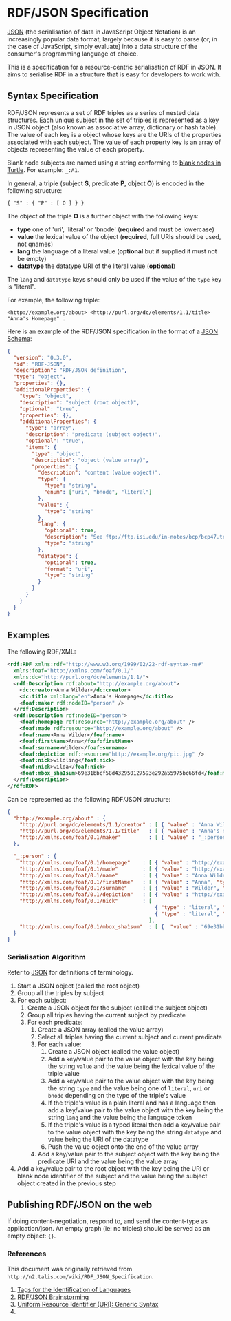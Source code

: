 RDF/JSON Specification
======================

[JSON] (the serialisation of data in JavaScript Object Notation) is an increasingly popular data format, largely
because it is easy to parse (or, in the case of JavaScript, simply evaluate) into a data structure of the consumer's
programming language of choice.

This is a specification for a resource-centric serialisation of RDF in JSON. It aims to serialise RDF in a structure
that is easy for developers to work with.

## Syntax Specification

RDF/JSON represents a set of RDF triples as a series of nested data structures. Each unique subject in the set of
triples is represented as a key in JSON object (also known as associative array, dictionary or hash table). The value
of each key is a object whose keys are the URIs of the properties associated with each subject. The value of each
property key is an array of objects representing the value of each property.

Blank node subjects are named using a string conforming to [blank nodes in Turtle]. For example: `_:A1`.

In general, a triple (subject **S**, predicate **P**, object **O**) is encoded in the following structure:

    { "S" : { "P" : [ O ] } }

The object of the triple **O** is a further object with the following keys:

 - **type** one of 'uri', 'literal' or 'bnode' (**required** and must be lowercase)
 - **value** the lexical value of the object (**required**, full URIs should be used, not qnames)
 - **lang** the language of a literal value (**optional** but if supplied it must not be empty)
 - **datatype** the datatype URI of the literal value (**optional**)

The `lang` and `datatype` keys should only be used if the value of the `type` key is "literal".

For example, the following triple:

    <http://example.org/about> <http://purl.org/dc/elements/1.1/title> "Anna's Homepage" .

Here is an example of the RDF/JSON specification in the format of a [JSON Schema]:

```json
{
  "version": "0.3.0",
  "id": "RDF-JSON",
  "description": "RDF/JSON definition",
  "type": "object",
  "properties": {},
  "additionalProperties": {
    "type": "object",
    "description": "subject (root object)",
    "optional": "true",
    "properties": {},
    "additionalProperties": {
      "type": "array",
      "description": "predicate (subject object)",
      "optional": "true",
      "items": {
        "type": "object",
        "description": "object (value array)",
        "properties": {
          "description": "content (value object)",
          "type": {
            "type": "string",
            "enum": ["uri", "bnode", "literal"]
          },
          "value": {
            "type": "string"
          },
          "lang": {
            "optional": true,
            "description": "See ftp://ftp.isi.edu/in-notes/bcp/bcp47.txt",
            "type": "string"
          },
          "datatype": {
            "optional": true,
            "format": "uri",
            "type": "string"
          }
        }
      }
    }
  }
}
```

## Examples

The following RDF/XML:

```xml
<rdf:RDF xmlns:rdf="http://www.w3.org/1999/02/22-rdf-syntax-ns#"
  xmlns:foaf="http://xmlns.com/foaf/0.1/"
  xmlns:dc="http://purl.org/dc/elements/1.1/">
  <rdf:Description rdf:about="http://example.org/about">
    <dc:creator>Anna Wilder</dc:creator>
    <dc:title xml:lang="en">Anna's Homepage</dc:title>
    <foaf:maker rdf:nodeID="person" />
  </rdf:Description>
  <rdf:Description rdf:nodeID="person">
    <foaf:homepage rdf:resource="http://example.org/about" />
    <foaf:made rdf:resource="http://example.org/about" />
    <foaf:name>Anna Wilder</foaf:name>
    <foaf:firstName>Anna</foaf:firstName>
    <foaf:surname>Wilder</foaf:surname>
    <foaf:depiction rdf:resource="http://example.org/pic.jpg" />
    <foaf:nick>wildling</foaf:nick>
    <foaf:nick>wilda</foaf:nick>
    <foaf:mbox_sha1sum>69e31bbcf58d432950127593e292a55975bc66fd</foaf:mbox_sha1sum>
  </rdf:Description>
</rdf:RDF>
```

Can be represented as the following RDF/JSON structure:

```json
{
  "http://example.org/about" : {
    "http://purl.org/dc/elements/1.1/creator" : [ { "value" : "Anna Wilder", "type" : "literal" } ],
    "http://purl.org/dc/elements/1.1/title"   : [ { "value" : "Anna's Homepage", "type" : "literal", "lang" : "en" } ],
    "http://xmlns.com/foaf/0.1/maker"         : [ { "value" : "_:person", "type" : "bnode" } ]
  },

  "_:person" : {
    "http://xmlns.com/foaf/0.1/homepage"    : [ { "value" : "http://example.org/about", "type" : "uri" } ],
    "http://xmlns.com/foaf/0.1/made"        : [ { "value" : "http://example.org/about", "type" : "uri" } ],
    "http://xmlns.com/foaf/0.1/name"        : [ { "value" : "Anna Wilder", "type" : "literal" } ],
    "http://xmlns.com/foaf/0.1/firstName"   : [ { "value" : "Anna", "type" : "literal" } ],
    "http://xmlns.com/foaf/0.1/surname"     : [ { "value" : "Wilder", "type" : "literal" } ],
    "http://xmlns.com/foaf/0.1/depiction"   : [ { "value" : "http://example.org/pic.jpg", "type" : "uri" } ],
    "http://xmlns.com/foaf/0.1/nick"        : [
                                                { "type" : "literal", "value" : "wildling" },
                                                { "type" : "literal", "value" : "wilda" }
                                              ],
    "http://xmlns.com/foaf/0.1/mbox_sha1sum"  : [ {  "value" : "69e31bbcf58d432950127593e292a55975bc66fd", "type" : "literal" } ]
  }
}
```

### Serialisation Algorithm

Refer to [JSON] for definitions of terminology.

1. Start a JSON object (called the root object)
2. Group all the triples by subject
3. For each subject:
    1. Create a JSON object for the subject (called the subject object)
    2. Group all triples having the current subject by predicate
    3. For each predicate:
        1. Create a JSON array (called the value array)
        2. Select all triples having the current subject and current predicate
        3. For each value:
              1. Create a JSON object (called the value object)
              2. Add a key/value pair to the value object with the key being the string `value` and the value being the
                 lexical value of the triple value
              3. Add a key/value pair to the value object with the key being the string `type` and the value being one
                 of `literal`, `uri` or `bnode` depending on the type of the triple's value
              4. If the triple's value is a plain literal and has a language then add a key/value pair to the value
                 object with the key being the string `lang` and the value being the language token
              5. If the triple's value is a typed literal then add a key/value pair to the value object with the key
                 being the string `datatype` and value being the URI of the datatype
              6. Push the value object onto the end of the value array
       4. Add a key/value pair to the subject object with the key being the predicate URI and the value being the value
          array
4. Add a key/value pair to the root object with the key being the URI or blank node identifier of the subject and the
   value being the subject object created in the previous step

## Publishing RDF/JSON on the web

If doing content-negotiation, respond to, and send the content-type as application/json. An empty graph (ie: no triples)
should be served as an empty object: `{}`.


### References

This document was originally retrieved from `http://n2.talis.com/wiki/RDF_JSON_Specification`.

1. [Tags for the Identification of Languages](http://web.archive.org/web/20100801085122/http://www.ietf.org/rfc/rfc3066.txt)
2. [RDF/JSON Brainstorming](http://web.archive.org/web/20100801085122/http://n2.talis.com/wiki/RDF_JSON_Brainstorming)
3. [Uniform Resource Identifier (URI): Generic Syntax](http://web.archive.org/web/20100801085122/http://www.ietf.org/rfc/rfc3986.txt)
4. [RDF/JSON schema]: https://web.archive.org/web/20110827125353/http://soapjr.org/schemas/RDF_JSON


[JSON]: http://json.org/
[JSON Schema]: http://json-schema.org/
[blank nodes in Turtle]: https://www.w3.org/TR/turtle/#BNodes
